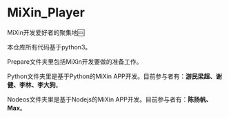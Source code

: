 # MiXin_Player
MiXin开发爱好者的聚集地🆒

本仓库所有代码基于python3。

Prepare文件夹里包括MiXin开发要做的准备工作。

Python文件夹里是基于Python的MiXin APP开发。目前参与者有：**游民梁超、谢健、李林、李大狗**。

Nodeos文件夹里是基于Nodejs的MiXin APP开发。目前参与者有：**陈扬帆、Max**。
